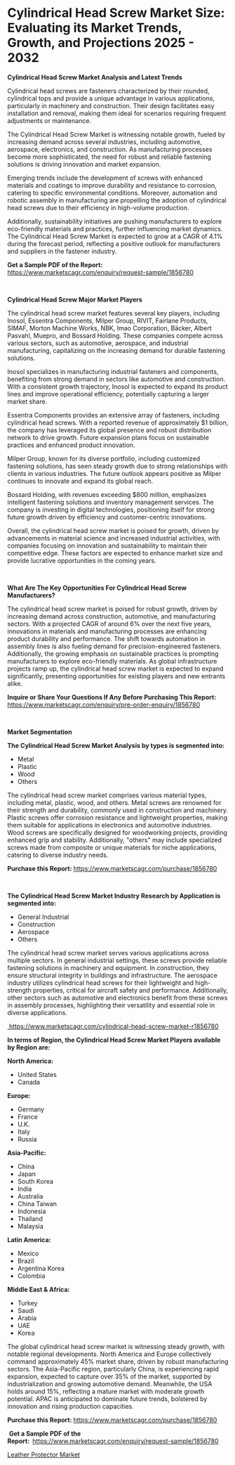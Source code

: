 <p><h1>Cylindrical Head Screw Market Size: Evaluating its Market Trends, Growth, and Projections 2025 - 2032</h1></p><p><strong>Cylindrical Head Screw Market Analysis and Latest Trends</strong></p>
<p><p>Cylindrical head screws are fasteners characterized by their rounded, cylindrical tops and provide a unique advantage in various applications, particularly in machinery and construction. Their design facilitates easy installation and removal, making them ideal for scenarios requiring frequent adjustments or maintenance. </p><p>The Cylindrical Head Screw Market is witnessing notable growth, fueled by increasing demand across several industries, including automotive, aerospace, electronics, and construction. As manufacturing processes become more sophisticated, the need for robust and reliable fastening solutions is driving innovation and market expansion. </p><p>Emerging trends include the development of screws with enhanced materials and coatings to improve durability and resistance to corrosion, catering to specific environmental conditions. Moreover, automation and robotic assembly in manufacturing are propelling the adoption of cylindrical head screws due to their efficiency in high-volume production. </p><p>Additionally, sustainability initiatives are pushing manufacturers to explore eco-friendly materials and practices, further influencing market dynamics. The Cylindrical Head Screw Market is expected to grow at a CAGR of 4.1% during the forecast period, reflecting a positive outlook for manufacturers and suppliers in the fastener industry.</p></p>
<p><strong>Get a Sample PDF of the Report:&nbsp;</strong> <a href="https://www.marketscagr.com/enquiry/request-sample/1856780?utm_campaign=3448&utm_medium=2&utm_source=Github&utm_content=ia&utm_term=01042025&utm_id=cylindrical-head-screw">https://www.marketscagr.com/enquiry/request-sample/1856780</a></p>
<p>&nbsp;</p>
<p><strong>Cylindrical Head Screw Major Market Players</strong></p>
<p><p>The cylindrical head screw market features several key players, including Inosol, Essentra Components, Milper Group, RIVIT, Fairlane Products, SIMAF, Morton Machine Works, NBK, Imao Corporation, Bäcker, Albert Pasvahl, Muepro, and Bossard Holding. These companies compete across various sectors, such as automotive, aerospace, and industrial manufacturing, capitalizing on the increasing demand for durable fastening solutions.</p><p>Inosol specializes in manufacturing industrial fasteners and components, benefiting from strong demand in sectors like automotive and construction. With a consistent growth trajectory, Inosol is expected to expand its product lines and improve operational efficiency, potentially capturing a larger market share.</p><p>Essentra Components provides an extensive array of fasteners, including cylindrical head screws. With a reported revenue of approximately $1 billion, the company has leveraged its global presence and robust distribution network to drive growth. Future expansion plans focus on sustainable practices and enhanced product innovation.</p><p>Milper Group, known for its diverse portfolio, including customized fastening solutions, has seen steady growth due to strong relationships with clients in various industries. The future outlook appears positive as Milper continues to innovate and expand its global reach.</p><p>Bossard Holding, with revenues exceeding $800 million, emphasizes intelligent fastening solutions and inventory management services. The company is investing in digital technologies, positioning itself for strong future growth driven by efficiency and customer-centric innovations.</p><p>Overall, the cylindrical head screw market is poised for growth, driven by advancements in material science and increased industrial activities, with companies focusing on innovation and sustainability to maintain their competitive edge. These factors are expected to enhance market size and provide lucrative opportunities in the coming years.</p></p>
<p>&nbsp;</p>
<p><strong>What Are The Key Opportunities For Cylindrical Head Screw Manufacturers?</strong></p>
<p><p>The cylindrical head screw market is poised for robust growth, driven by increasing demand across construction, automotive, and manufacturing sectors. With a projected CAGR of around 6% over the next five years, innovations in materials and manufacturing processes are enhancing product durability and performance. The shift towards automation in assembly lines is also fueling demand for precision-engineered fasteners. Additionally, the growing emphasis on sustainable practices is prompting manufacturers to explore eco-friendly materials. As global infrastructure projects ramp up, the cylindrical head screw market is expected to expand significantly, presenting opportunities for existing players and new entrants alike.</p></p>
<p><strong>Inquire or Share Your Questions If Any Before Purchasing This Report:</strong> <a href="https://www.marketscagr.com/enquiry/pre-order-enquiry/1856780?utm_campaign=3448&utm_medium=2&utm_source=Github&utm_content=ia&utm_term=01042025&utm_id=cylindrical-head-screw">https://www.marketscagr.com/enquiry/pre-order-enquiry/1856780</a></p>
<p>&nbsp;</p>
<p><strong>Market Segmentation</strong></p>
<p><strong>The Cylindrical Head Screw Market Analysis by types is segmented into:</strong></p>
<p><ul><li>Metal</li><li>Plastic</li><li>Wood</li><li>Others</li></ul></p>
<p><p>The cylindrical head screw market comprises various material types, including metal, plastic, wood, and others. Metal screws are renowned for their strength and durability, commonly used in construction and machinery. Plastic screws offer corrosion resistance and lightweight properties, making them suitable for applications in electronics and automotive industries. Wood screws are specifically designed for woodworking projects, providing enhanced grip and stability. Additionally, "others" may include specialized screws made from composite or unique materials for niche applications, catering to diverse industry needs.</p></p>
<p><strong>Purchase this Report:&nbsp;</strong><a href="https://www.marketscagr.com/purchase/1856780?utm_campaign=3448&utm_medium=2&utm_source=Github&utm_content=ia&utm_term=01042025&utm_id=cylindrical-head-screw">https://www.marketscagr.com/purchase/1856780</a></p>
<p>&nbsp;</p>
<p><strong>The Cylindrical Head Screw Market Industry Research by Application is segmented into:</strong></p>
<p><ul><li>General Industrial</li><li>Construction</li><li>Aerospace</li><li>Others</li></ul></p>
<p><p>The cylindrical head screw market serves various applications across multiple sectors. In general industrial settings, these screws provide reliable fastening solutions in machinery and equipment. In construction, they ensure structural integrity in buildings and infrastructure. The aerospace industry utilizes cylindrical head screws for their lightweight and high-strength properties, critical for aircraft safety and performance. Additionally, other sectors such as automotive and electronics benefit from these screws in assembly processes, highlighting their versatility and essential role in diverse applications.</p></p>
<p><a href="https://www.marketscagr.com/cylindrical-head-screw-market-r1856780?utm_campaign=3448&utm_medium=2&utm_source=Github&utm_content=ia&utm_term=01042025&utm_id=cylindrical-head-screw">&nbsp;https://www.marketscagr.com/cylindrical-head-screw-market-r1856780</a></p>
<p><strong>In terms of Region, the Cylindrical Head Screw Market Players available by Region are:</strong></p>
<p>
    <p> <strong> North America: </strong>
        <ul>
            <li>United States</li>
            <li>Canada</li>
        </ul>
        </p> 
    <p> <strong> Europe: </strong>
        <ul>
            <li>Germany</li>
            <li>France</li>
            <li>U.K.</li>
            <li>Italy</li>
            <li>Russia</li>
        </ul>
        </p> 
    <p> <strong> Asia-Pacific: </strong>
        <ul>
            <li>China</li>
            <li>Japan</li>
            <li>South Korea</li>
            <li>India</li>
            <li>Australia</li>
            <li>China Taiwan</li>
            <li>Indonesia</li>
            <li>Thailand</li>
            <li>Malaysia</li>
        </ul>
        </p> 
    <p> <strong> Latin America: </strong>
        <ul>
            <li>Mexico</li>
            <li>Brazil</li>
            <li>Argentina Korea</li>
            <li>Colombia</li>
        </ul>
        </p> 
    <p> <strong> Middle East & Africa: </strong>
        <ul>
            <li>Turkey</li>
            <li>Saudi</li>
            <li>Arabia</li>
            <li>UAE</li>
            <li>Korea</li>
        </ul>
    </p>
    </p>
<p><p>The global cylindrical head screw market is witnessing steady growth, with notable regional developments. North America and Europe collectively command approximately 45% market share, driven by robust manufacturing sectors. The Asia-Pacific region, particularly China, is experiencing rapid expansion, expected to capture over 35% of the market, supported by industrialization and growing automotive demand. Meanwhile, the USA holds around 15%, reflecting a mature market with moderate growth potential. APAC is anticipated to dominate future trends, bolstered by innovation and rising production capacities.</p></p>
<p><strong>Purchase this Report: </strong><a href="https://www.marketscagr.com/purchase/1856780?utm_campaign=3448&utm_medium=2&utm_source=Github&utm_content=ia&utm_term=01042025&utm_id=cylindrical-head-screw">https://www.marketscagr.com/purchase/1856780</a></p>
<p>&nbsp;<strong>Get a Sample PDF of the Report:&nbsp;&nbsp;</strong><a href="https://www.marketscagr.com/enquiry/request-sample/1856780?utm_campaign=3448&utm_medium=2&utm_source=Github&utm_content=ia&utm_term=01042025&utm_id=cylindrical-head-screw">https://www.marketscagr.com/enquiry/request-sample/1856780</a></p>
<p><strong></strong></p>
<p><p><a href="https://github.com/peggiputra7o/Market-Research-Report-List-1/blob/main/leather-protector-market.md?utm_campaign=3448&utm_medium=2&utm_source=Github&utm_content=ia&utm_term=01042025&utm_id=cylindrical-head-screw">Leather Protector Market</a></p></p>